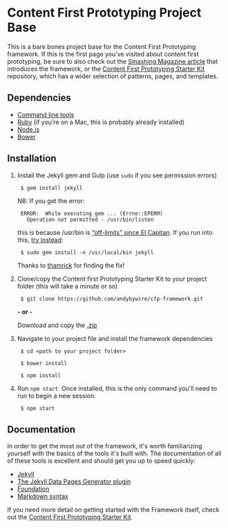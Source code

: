 # Content First Prototyping Project Base
This is a bare bones project base for the Content First Prototyping framework. If this is the first page you’ve visited about content first prototyping, be sure to also check out the [Smashing Magazine article](https://www.smashingmagazine.com/2016/05/content-first-prototyping/) that introduces the framework, or the [Content First Prototyping Starter Kit](https://github.com/andybywire/content-first-prototyping) repository, which has a wider selection of patterns, pages, and templates.


## Dependencies

- [Command line tools](http://osxdaily.com/2014/02/12/install-command-line-tools-mac-os-x/)
- [Ruby](https://www.ruby-lang.org/en/documentation/installation/) (if you’re on a Mac, this is probably already installed)
- [Node.js](https://nodejs.org/en/)
- [Bower](https://bower.io/#install-bower)

## Installation

1. Install the Jekyll gem and Gulp (use `sudo` if you see permission errors)

        $ gem install jekyll

    NB: If you get the error:

        ERROR:  While executing gem ... (Errno::EPERM)
          Operation not permitted - /usr/bin/listen

    this is because /usr/bin is [“off-limits” since El Capitan](http://stackoverflow.com/questions/31972968/cant-install-gems-on-os-x-el-capitan). If you run into this, [try instead](https://github.com/sass/sass/issues/1768):

        $ sudo gem install -n /usr/local/bin jekyll

    Thanks to [thamrick](https://github.com/thamrick) for finding the fix!

2. Clone/copy the Content first Prototyping Starter Kit to your project folder (this will take a minute or so)

        $ git clone https://github.com/andybywire/cfp-framework.git

    **- or -**

    Download and copy the [.zip](https://github.com/andybywire/cfp-framework/archive/master.zip) 

3. Navigate to your project file and install the framework dependencies

        $ cd <path to your project folder>

        $ bower install

        $ npm install

4. Run `npm start`. Once installed, this is the only command you'll need to run to begin a new session. 

        $ npm start

## Documentation

In order to get the most out of the framework, it's worth familiarizing yourself with the basics of the tools it's built with. The documentation of all of these tools is excellent and should get you up to speed quickly:

- [Jekyll](http://jekyllrb.com/docs/home/)
- [The Jekyll Data Pages Generator plugin](https://github.com/avillafiorita/jekyll-datapage_gen)
- [Foundation](http://foundation.zurb.com/sites/docs/kitchen-sink.html)
- [Markdown syntax](https://daringfireball.net/projects/markdown/syntax)

If you need more detail on getting started with the Framework itself, check out the [Content First Prototyping Starter Kit](https://github.com/andybywire/content-first-prototyping.git). 
